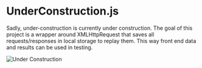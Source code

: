 UnderConstruction.js
========

Sadly, under-construction is currently under construction. The goal of this project is a wrapper around XMLHttpRequest that saves all requests/responses in local storage to replay them. This way front end data and results can be used in testing.

![Under Construction](/chriscauley/under-construction/blob/master/under-construction.gif?raw=true "Under Construction")
